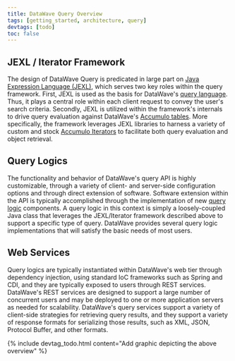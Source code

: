 ```yaml
---
title: DataWave Query Overview
tags: [getting_started, architecture, query]
devtags: [todo]
toc: false
---
```


## JEXL / Iterator Framework

The design of DataWave Query is predicated in large part on [Java Expression Language (JEXL)][jexl], which serves two
key roles within the query framework. First, JEXL is used as the basis for DataWave's [query language](syntax). Thus, it
plays a central role within each client request to convey the user's search criteria. Secondly, JEXL is utilized within the
framework's internals to drive query evaluation against DataWave's [Accumulo tables](../getting-started/data-model). More specifically,
the framework leverages JEXL libraries to harness a variety of custom and stock [Accumulo Iterators][acc_iterators] to facilitate
both query evaluation and object retrieval.

## Query Logics

The functionality and behavior of DataWave's query API is highly customizable, through a variety of client- and server-side
configuration options and through direct extension of software. Software extension within the API is typically accomplished
through the implementation of new [query logic](development#query-logic-components) components. A query logic in this context
is simply a loosely-coupled Java class that leverages the JEXL/Iterator framework described above to support a specific type
of query. DataWave provides several query logic implementations that will satisfy the basic needs of most users.

## Web Services

Query logics are typically instantiated within DataWave's web tier through dependency injection, using standard IoC
frameworks such as Spring and CDI, and they are typically exposed to users through REST services. DataWave's REST services
are designed to support a large number of concurrent users and may be deployed to one or more application servers as needed
for scalability. DataWave's query services support a variety of client-side strategies for retrieving query results,
and they support a variety of response formats for serializing those results, such as XML, JSON, Protocol Buffer, and
other formats.

{% include devtag_todo.html content="Add graphic depicting the above overview" %}

[acc_iterators]: https://accumulo.apache.org/1.9/accumulo_user_manual.html#_iterators
[jexl]: http://commons.apache.org/proper/commons-jexl/